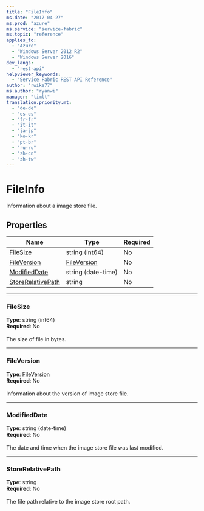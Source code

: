 ```yaml
---
title: "FileInfo"
ms.date: "2017-04-27"
ms.prod: "azure"
ms.service: "service-fabric"
ms.topic: "reference"
applies_to: 
  - "Azure"
  - "Windows Server 2012 R2"
  - "Windows Server 2016"
dev_langs: 
  - "rest-api"
helpviewer_keywords: 
  - "Service Fabric REST API Reference"
author: "rwike77"
ms.author: "ryanwi"
manager: "timlt"
translation.priority.mt: 
  - "de-de"
  - "es-es"
  - "fr-fr"
  - "it-it"
  - "ja-jp"
  - "ko-kr"
  - "pt-br"
  - "ru-ru"
  - "zh-cn"
  - "zh-tw"
---
```

# FileInfo

Information about a image store file.

## Properties
| Name | Type | Required |
| --- | --- | --- |
| [FileSize](#filesize) | string (int64) | No |
| [FileVersion](#fileversion) | [FileVersion](model-FileVersion.md) | No |
| [ModifiedDate](#modifieddate) | string (date-time) | No |
| [StoreRelativePath](#storerelativepath) | string | No |

____
### FileSize
__Type__: string (int64) <br/>
__Required__: No<br/>
<br/>
The size of file in bytes.

____
### FileVersion
__Type__: [FileVersion](model-FileVersion.md) <br/>
__Required__: No<br/>
<br/>
Information about the version of image store file.

____
### ModifiedDate
__Type__: string (date-time) <br/>
__Required__: No<br/>
<br/>
The date and time when the image store file was last modified.

____
### StoreRelativePath
__Type__: string <br/>
__Required__: No<br/>
<br/>
The file path relative to the image store root path.
